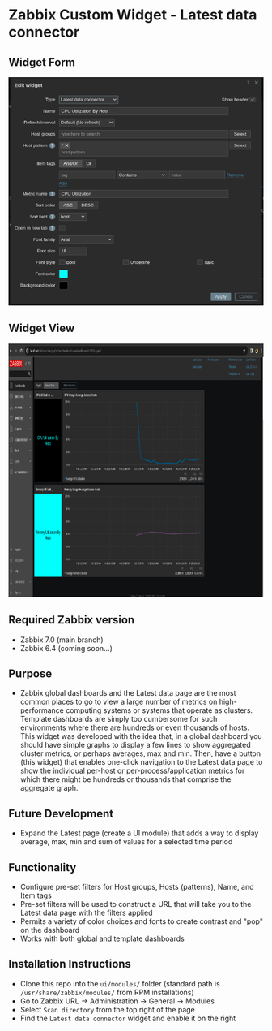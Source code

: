 # Zabbix Custom Widget - Latest data connector

## Widget Form

<img src="screenshots/widget-edit-view.png" width="525" height="450" />

## Widget View

<img src="screenshots/dashboard-view.png" width="700" height="500" />

## Required Zabbix version

 - Zabbix 7.0 (main branch)
 - Zabbix 6.4 (coming soon...)

## Purpose

- Zabbix global dashboards and the Latest data page are the most common places to go to view a large number of metrics on high-performance computing systems or systems that operate as clusters. Template dashboards are simply too cumbersome for such environments where there are hundreds or even thousands of hosts. This widget was developed with the idea that, in a global dashboard you should have simple graphs to display a few lines to show aggregated cluster metrics, or perhaps averages, max and min. Then, have a button (this widget) that enables one-click navigation to the Latest data page to show the individual per-host or per-process/application metrics for which there might be hundreds or thousands that comprise the aggregate graph. 

## Future Development

 - Expand the Latest page (create a UI module) that adds a way to display average, max, min and sum of values for a selected time period

## Functionality

 - Configure pre-set filters for Host groups, Hosts (patterns), Name, and Item tags
 - Pre-set filters will be used to construct a URL that will take you to the Latest data page with the filters applied
 - Permits a variety of color choices and fonts to create contrast and "pop" on the dashboard
 - Works with both global and template dashboards

## Installation Instructions

 - Clone this repo into the `ui/modules/` folder (standard path is `/usr/share/zabbix/modules/` from RPM installations)
 - Go to Zabbix URL -> Administration -> General -> Modules
 - Select `Scan directory` from the top right of the page
 - Find the `Latest data connector` widget and enable it on the right
